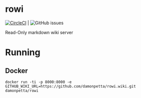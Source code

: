 # rowi


[![CircleCI](https://circleci.com/gh/damonpetta/rowi.svg?style=svg)](https://circleci.com/gh/damonpetta/rowi) | ![GitHub issues](https://img.shields.io/github/issues/badges/shields.svg)

Read-Only markdown wiki server

# Running

## Docker

`docker run -ti -p 8000:8000 -e GITHUB_WIKI_URL=https://github.com/damonpetta/rowi.wiki.git damonpetta/rowi`
